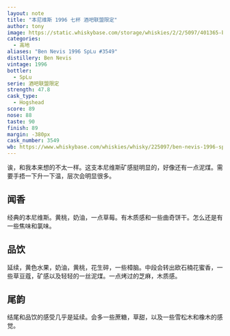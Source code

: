 ```yaml
---
layout: note
title: "本尼维斯 1996 七杯 酒吧联盟限定"
author: tony
image: https://static.whiskybase.com/storage/whiskies/2/2/5097/401365-big.jpg
categories:
  - 高地
aliases: "Ben Nevis 1996 SpLu #3549"
distillery: Ben Nevis
vintage: 1996
bottler:
  - SpLu
serie: 酒吧联盟限定
strength: 47.8
cask_type:
  - Hogshead
score: 89
nose: 88
taste: 90
finish: 89
margin: -380px
cask_number: 3549
wb: https://www.whiskybase.com/whiskies/whisky/225097/ben-nevis-1996-splu
---
```

诶，和我本来想的不太一样。这支本尼维斯矿感挺明显的，好像还有一点泥煤。需要手捂一下升一下温，层次会明显很多。
## 闻香
经典的本尼维斯。黄桃，奶油，一点草莓。有木质感和一些曲奇饼干。怎么还是有一些焦味和氯味。

## 品饮
延续，黄色水果，奶油，黄桃，花生碎，一些樟脑。中段会转出欧石楠花蜜香，一些草豆蔻，矿感以及轻轻的一丝泥煤。一点烤过的芝麻，木质感。

## 尾韵
结尾和品饮的感受几乎是延续。会多一些蔗糖，草甜，以及一些雪松木和橡木的感觉。
